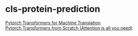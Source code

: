# cls-protein-prediction

<a href="https://www.youtube.com/watch?v=M6adRGJe5cQ">Pytorch Transformers for Machine Translation</a> <br>
<a href="https://www.youtube.com/watch?v=U0s0f995w14">Pytorch Transformers from Scratch (Attention is all you need)</a>
